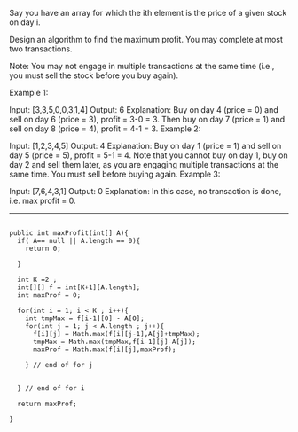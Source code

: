 Say you have an array for which the ith element is the price of a given stock on day i.

Design an algorithm to find the maximum profit. You may complete at most two transactions.

Note: You may not engage in multiple transactions at the same time (i.e., you must sell the stock before you buy again).

Example 1:

Input: [3,3,5,0,0,3,1,4]
Output: 6
Explanation: Buy on day 4 (price = 0) and sell on day 6 (price = 3), profit = 3-0 = 3.
             Then buy on day 7 (price = 1) and sell on day 8 (price = 4), profit = 4-1 = 3.
Example 2:

Input: [1,2,3,4,5]
Output: 4
Explanation: Buy on day 1 (price = 1) and sell on day 5 (price = 5), profit = 5-1 = 4.
             Note that you cannot buy on day 1, buy on day 2 and sell them later, as you are
             engaging multiple transactions at the same time. You must sell before buying again.
Example 3:

Input: [7,6,4,3,1]
Output: 0
Explanation: In this case, no transaction is done, i.e. max profit = 0.


---

```

public int maxProfit(int[] A){
  if( A== null || A.length == 0){
    return 0;

  }

  int K =2 ;
  int[][] f = int[K+1][A.length];
  int maxProf = 0;

  for(int i = 1; i < K ; i++){
    int tmpMax = f[i-1][0] - A[0];
    for(int j = 1; j < A.length ; j++){
      f[i][j] = Math.max(f[i][j-1],A[j]+tmpMax);
      tmpMax = Math.max(tmpMax,f[i-1][j]-A[j]);
      maxProf = Math.max(f[i][j],maxProf);

    } // end of for j


  } // end of for i

  return maxProf;

}


```
